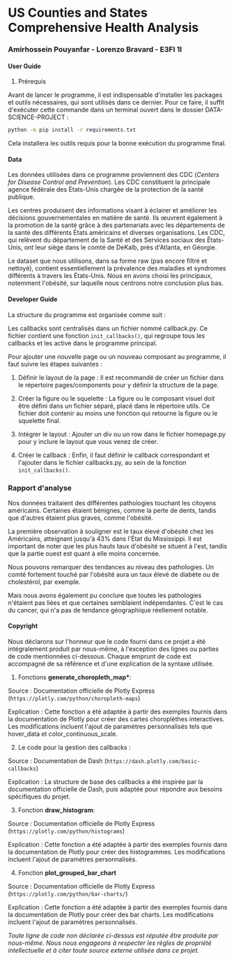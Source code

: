 # US Counties and States Comprehensive Health Analysis

### Amirhossein Pouyanfar - Lorenzo Bravard - E3FI 1I


#### User Guide

1. Prérequis  

Avant de lancer le programme, il est indispensable d'installer les packages et
outils nécessaires, qui sont utilisés dans ce dernier. Pour ce faire, il suffit d'exécuter 
cette commande dans un terminal ouvert dans le dossier DATA-SCIENCE-PROJECT :  
 
```bash
python -m pip install -r requirements.txt
```

Cela installera les outils requis pour la bonne exécution du programme final.


#### Data

Les données utilisées dans ce programme proviennent des CDC (*Centers for Disease Control and Prevention*).
Les CDC constituent la principale agence fédérale des États-Unis chargée de la protection de la santé publique.

Les centres produisent des informations visant à éclairer et améliorer les décisions gouvernementales en matière de santé. Ils œuvrent également à la promotion de la santé grâce à des partenariats avec les départements de la santé des différents États américains et diverses organisations. Les CDC, qui relèvent du département de la Santé et des Services sociaux des États-Unis, ont leur siège dans le comté de DeKalb, près d'Atlanta, en Géorgie.

Le dataset que nous utilisons, dans sa forme raw (pas encore filtré et nettoyé), contient essentiellement la prévalence des maladies et syndromes 
différents à travers les États-Unis. Nous en avons choisi les principaux, notemment l'obésité, sur laquelle nous 
centrons notre conclusion plus bas.


#### Developer Guide

La structure du programme est organisée comme suit :

Les callbacks sont centralisés dans un fichier nommé callback.py. Ce fichier contient une fonction `init_callbacks()`, qui regroupe tous les callbacks et les active dans le programme principal.

Pour ajouter une nouvelle page ou un nouveau composant au programme, il faut suivre les étapes suivantes :

1. Définir le layout de la page : Il est recommandé de créer un fichier dans le répertoire pages/components pour y définir la structure de la page.

2. Créer la figure ou le squelette : La figure ou le composant visuel doit être défini dans un fichier séparé, placé dans le répertoire utils. Ce fichier doit contenir au moins une fonction qui retourne la figure ou le squelette final.

3. Intégrer le layout : Ajouter un div ou un row dans le fichier homepage.py pour y inclure le layout que vous venez de créer.

4. Créer le callback : Enfin, il faut définir le callback correspondant et l'ajouter dans le fichier callbacks.py, au sein de la fonction `init_callbacks()`.


### Rapport d'analyse

Nos données traitaient des différentes pathologies touchant les citoyens américains. Certaines étaient bénignes, comme la perte de dents, tandis que d'autres étaient plus graves, comme l'obésité.

La première observation à souligner est le taux élevé d'obésité chez les Américains, atteignant jusqu'à 43% dans l'État du Mississippi.
Il est important de noter que les plus hauts taux d'obésité se situent à l'est, tandis que la partie ouest est quant à elle moins concernée.

Nous pouvons remarquer des tendances au niveau des pathologies. Un comté fortement touché par l'obésité aura un taux élevé de diabète ou de cholestérol, par exemple.

Mais nous avons également pu conclure que toutes les pathologies n'étaient pas liées et que certaines semblaient indépendantes. C'est le cas du cancer, qui n'a pas de tendance géographique réellement notable.


#### Copyright

Nous déclarons sur l'honneur que le code fourni dans ce projet a été intégralement produit par nous-même, à l'exception des lignes ou parties de code mentionnées ci-dessous. Chaque emprunt de code est accompagné de sa référence et d'une explication de la syntaxe utilisée.


1. Fonctions **generate_choropleth_map\***:

Source : Documentation officielle de Plotly Express (`https://plotly.com/python/choropleth-maps`)

Explication : Cette fonction a été adaptée à partir des exemples fournis dans la documentation de Plotly pour créer des cartes choroplèthes interactives. Les modifications incluent l'ajout de paramètres personnalisés tels que hover_data et color_continuous_scale.

2. Le code pour la gestion des callbacks :

Source : Documentation de Dash (`https://dash.plotly.com/basic-callbacks`)

Explication : La structure de base des callbacks a été inspirée par la documentation officielle de Dash, puis adaptée pour répondre aux besoins spécifiques du projet.


3. Fonction **draw_histogram**:

Source : Documentation officielle de Plotly Express (`https://plotly.com/python/histograms`)

Explication : Cette fonction a été adaptée à partir des exemples fournis dans la documentation de Plotly pour créer des histogrammes. Les modifications incluent l'ajout de paramètres personnalisés.

4. Fonction **plot_grouped_bar_chart**

Source : Documentation officielle de Plotly Express (`https://plotly.com/python/bar-charts/`)

Explication : Cette fonction a été adaptée à partir des exemples fournis dans la documentation de Plotly pour créer des bar charts. Les modifications incluent l'ajout de paramètres personnalisés.

*Toute ligne de code non déclarée ci-dessus est réputée être produite par nous-même. Nous nous engageons à respecter les règles de propriété intellectuelle et à citer toute source externe utilisée dans ce projet.*
